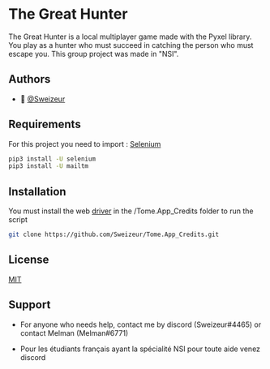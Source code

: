 
# The Great Hunter

The Great Hunter is a local multiplayer game made with the Pyxel library. You play as a hunter who must succeed in catching the person who must escape you. This group project was made in "NSI".




## Authors

- 👤 [@Sweizeur](https://github.com/sweizeur)


## Requirements

For this project you need to import : [Selenium]([https://github.com/kitao/pyxel](https://github.com/SeleniumHQ/selenium))

```bash
pip3 install -U selenium
pip3 install -U mailtm
```
## Installation

You must install the web [driver]([https://selenium-python.readthedocs.io/installation.html](https://selenium-python.readthedocs.io/installation.html)) in the /Tome.App_Credits folder to run the script

```bash
git clone https://github.com/Sweizeur/Tome.App_Credits.git
```

## License

[MIT](https://choosealicense.com/licenses/mit/)


## Support

- For anyone who needs help, contact me by discord (Sweizeur#4465) or contact Melman (Melman#6771)

- Pour les étudiants français ayant la spécialité NSI pour toute aide venez discord
